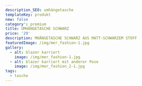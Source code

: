 ```yaml
---
description_SEO: umhängetasche
templateKey: produkt
new: false
category': premium
title: UMHÄNGETASCHE SCHWARZ 
price: '29'
description: MHÄNGETASCHE SCHWARZ AUS MATT-SCHWARZEM STOFF
featuredImage: /img/mer_fashion-1.jpg
gallery:
  - alt: blazer karriert
    image: /img/mer_fashion-1.jpg
  - alt: blazer karriert mit anderer Pose
    image: /img/mer_fashion_2-1.jpg
tags:
  - tasche
---
```


